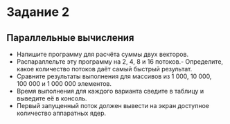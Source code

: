 # Задание 2
## Параллельные вычисления
- Напишите программу для расчёта суммы двух векторов.
- Распараллельте эту программу на 2, 4, 8 и 16 потоков.- Определите, какое количество потоков даёт самый быстрый результат.
- Сравните результаты выполнения для массивов из 1 000, 10 000, 100 000 и 1 000 000 элементов.
- Время выполнения для каждого варианта сведите в таблицу и выведите её в консоль.
- Первый запущенный поток должен вывести на экран доступное количество аппаратных ядер.